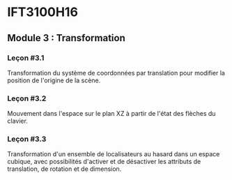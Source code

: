 # IFT3100H16

## Module 3 : Transformation

### Leçon #3.1

Transformation du système de coordonnées par translation pour modifier la position de l'origine de la scène.


### Leçon #3.2

Mouvement dans l'espace sur le plan XZ à partir de l'état des flèches du clavier.


### Leçon #3.3

Transformation d'un ensemble de localisateurs au hasard dans un espace cubique, avec possibilités d'activer et de désactiver les attributs de translation, de rotation et de dimension.


